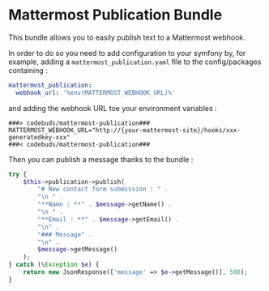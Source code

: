 # Mattermost Publication Bundle

This bundle allows you to easily publish text to a Mattermost webhook.

In order to do so you need to add configuration to your symfony by, for example, adding a `mattermost_publication.yaml` file to the config/packages containing :

```yaml
mattermost_publication:
  webhook_url: '%env(MATTERMOST_WEBHOOK_URL)%'
```

and adding the webhook URL toe your environment variables :

```
###> codebuds/mattermost-publication###
MATTERMOST_WEBHOOK_URL="http://{your-mattermost-site}/hooks/xxx-generatedkey-xxx"
###< codebuds/mattermost-publication###
```

Then you can publish a message thanks to the bundle :

```php
try {
    $this->publication->publish(
        "# New contact form submission : " .
        "\n " .
        "**Name : **" . $message->getName() .
        "\n " .
        "**Email : **" . $message->getEmail() .
        "\n" .
        "### Message" .
        "\n" .
        $message->getMessage()
    );
} catch (\Exception $e) {
    return new JsonResponse(['message' => $e->getMessage()], 500);
}
```